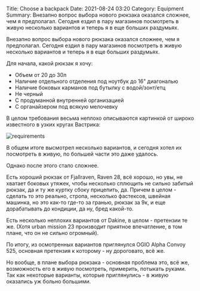 Title: Choose a backpack
Date: 2021-08-24 03:20
Category: Equipment
Summary: Внезапно вопрос выбора нового рюкзака оказался сложнее, чем я предполагал. Сегодня ездил в пару магазинов посмотреть в живую несколько вариантов и теперь я в еще больших раздумьях.

Внезапно вопрос выбора нового рюкзака оказался сложнее, чем я предполагал. Сегодня ездил в пару магазинов посмотреть в живую несколько вариантов и теперь я в еще больших раздумьях.

Для начала, какой рюкзак я хочу:

- Объем от 20 до 30л
- Наличие отдельного отделения под ноутбук до 16" диагональю
- Наличие боковых карманов под бутылку с водой/зонт/етц
- Не черный
- С продуманной внутренней организацией
- С органайзером под всякую мелочевку

В целом требования весьма неплохо описываются картинкой от широко известного в узких кругах Вастрика:

![requirements](https://i.vas3k.ru/full/6wp.jpg)

В общем итоге высмотрел несколько вариантов, и сегодня хотел их посмотреть в живую, по большей части это даже удалось.

Однако после этого стало сложнее.

Есть хороший рюкзак от Fjallraven, Raven 28, всё хорошо, но увы, не хватает боковых утяжек, чтобы несколько сплющить не сильно забитый рюкзак, да и ту же куртку сбоку прицепить, да. Причем в целом - сделать то это реально, стропа, несколько фастексов, швейная машинка, но это как-то где-то за гранью, рюкзак за 9к, и еще дорабатывать до кондиции, да ну, бред какой-то.

Есть несколько неплохих вариантов от Dakine, в целом - претензии те же. (Хотя urban mission 23 производит приятное впечатление, в том плане, что он не сильно огромный).

По итогу, из осмотренных вариантов приглянулся OGIO Alpha Сonvoy 525, основная претензия к которому - ну дороговато, всё же.

Но вообще, в плане выбора рюкзака - основная проблема это, всё же, возможность его в живую посмотреть, примерить, потыкать руками. Так как некоторые варианты, которые приглянулись - в живую оказались уж больно большими.